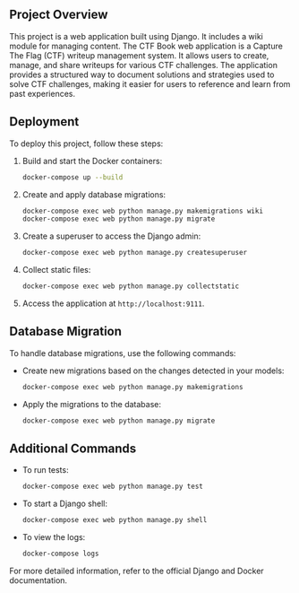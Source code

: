 ## Project Overview

This project is a web application built using Django. It includes a wiki module for managing content.
The CTF Book web application is a Capture The Flag (CTF) writeup management system. It allows users to create, manage, and share writeups for various CTF challenges. The application provides a structured way to document solutions and strategies used to solve CTF challenges, making it easier for users to reference and learn from past experiences.

## Deployment

To deploy this project, follow these steps:

1. Build and start the Docker containers:
    ```sh
    docker-compose up --build
    ```

2. Create and apply database migrations:
    ```sh
    docker-compose exec web python manage.py makemigrations wiki
    docker-compose exec web python manage.py migrate
    ```

3. Create a superuser to access the Django admin:
    ```sh
    docker-compose exec web python manage.py createsuperuser
    ```

4. Collect static files:
    ```sh
    docker-compose exec web python manage.py collectstatic
    ```

5. Access the application at `http://localhost:9111`.

## Database Migration

To handle database migrations, use the following commands:

- Create new migrations based on the changes detected in your models:
    ```sh
    docker-compose exec web python manage.py makemigrations
    ```

- Apply the migrations to the database:
    ```sh
    docker-compose exec web python manage.py migrate
    ```

## Additional Commands

- To run tests:
    ```sh
    docker-compose exec web python manage.py test
    ```

- To start a Django shell:
    ```sh
    docker-compose exec web python manage.py shell
    ```

- To view the logs:
    ```sh
    docker-compose logs
    ```

For more detailed information, refer to the official Django and Docker documentation.
